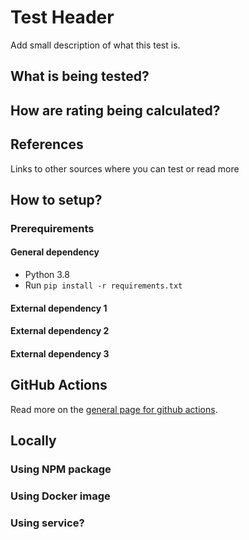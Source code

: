 # Test Header

Add small description of what this test is.


## What is being tested?


## How are rating being calculated?

## References

Links to other sources where you can test or read more

## How to setup?

### Prerequirements

#### General dependency

* Python 3.8
* Run `pip install -r requirements.txt`

#### External dependency 1

#### External dependency 2

#### External dependency 3



## GitHub Actions

Read more on the [general page for github actions](../getting-started-github-actions.md).

## Locally

### Using NPM package

### Using Docker image

### Using service?



